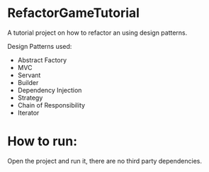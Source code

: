 # RefactorGameTutorial
A tutorial project on how to refactor an using design patterns.

Design Patterns used:
* Abstract Factory
* MVC
* Servant
* Builder
* Dependency Injection
* Strategy
* Chain of Responsibility
* Iterator

# How to run:
Open the project and run it, there are no third party dependencies.
